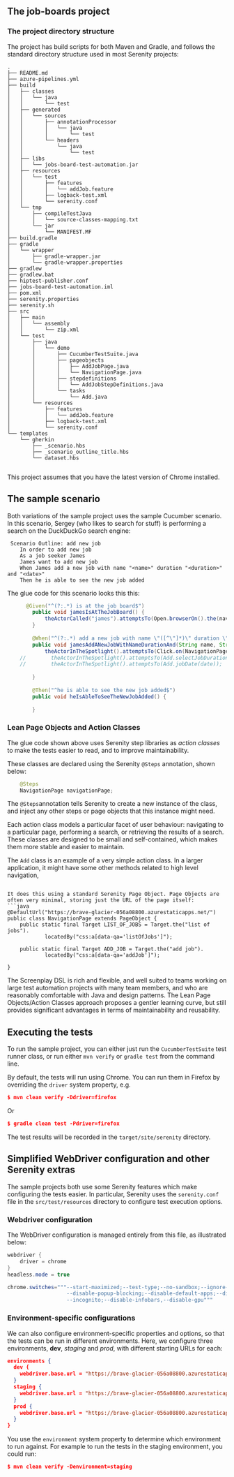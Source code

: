 


## The job-boards project
### The project directory structure
The project has build scripts for both Maven and Gradle, and follows the standard directory structure used in most Serenity projects:
```Gherkin
.
├── README.md
├── azure-pipelines.yml
├── build
│   ├── classes
│   │   └── java
│   │       └── test
│   ├── generated
│   │   └── sources
│   │       ├── annotationProcessor
│   │       │   └── java
│   │       │       └── test
│   │       └── headers
│   │           └── java
│   │               └── test
│   ├── libs
│   │   └── jobs-board-test-automation.jar
│   ├── resources
│   │   └── test
│   │       ├── features
│   │       │   └── addJob.feature
│   │       ├── logback-test.xml
│   │       └── serenity.conf
│   └── tmp
│       ├── compileTestJava
│       │   └── source-classes-mapping.txt
│       └── jar
│           └── MANIFEST.MF
├── build.gradle
├── gradle
│   └── wrapper
│       ├── gradle-wrapper.jar
│       └── gradle-wrapper.properties
├── gradlew
├── gradlew.bat
├── hiptest-publisher.conf
├── jobs-board-test-automation.iml
├── pom.xml
├── serenity.properties
├── serenity.sh
├── src
│   ├── main
│   │   └── assembly
│   │       └── zip.xml
│   └── test
│       ├── java
│       │   └── demo
│       │       ├── CucumberTestSuite.java
│       │       ├── pageobjects
│       │       │   ├── AddJobPage.java
│       │       │   └── NavigationPage.java
│       │       ├── stepdefinitions
│       │       │   └── AddJobStepDefinitions.java
│       │       └── tasks
│       │           └── Add.java
│       └── resources
│           ├── features
│           │   └── addJob.feature
│           ├── logback-test.xml
│           └── serenity.conf
└── templates
    └── gherkin
        ├── _scenario.hbs
        ├── _scenario_outline_title.hbs
        └── dataset.hbs


```

This project assumes that you have the latest version of Chrome  installed.

## The sample scenario
Both variations of the sample project uses the sample Cucumber scenario. In this scenario, Sergey (who likes to search for stuff) is performing a search on the DuckDuckGo search engine:

```Gherkin
 Scenario Outline: add new job
    In order to add new job
    As a job seeker James
    James want to add new job
    When James add a new job with name "<name>" duration "<duration>" and "<date>"
    Then he is able to see the new job added
```


The glue code for this scenario looks this this:

```java
      @Given("^(?:.*) is at the job board$")
        public void jamesIsAtTheJobBoard() {
            theActorCalled("james").attemptsTo(Open.browserOn().the(navigationPage));
        }
        
        @When("^(?:.*) add a new job with name \"([^\"]*)\" duration \"([^\"]*)\" and \"([^\"]*)\"")
        public void jamesAddANewJobWithNameDurationAnd(String name, String duration, String date) {
            theActorInTheSpotlight().attemptsTo(Click.on(NavigationPage.ADD_JOB));
    //        theActorInTheSpotlight().attemptsTo(Add.selectJobDuration(duration));
    //        theActorInTheSpotlight().attemptsTo(Add.jobDate(date));
    
        }
        
        @Then("^he is able to see the new job added$")
        public void heIsAbleToSeeTheNewJobAdded() {
           
        }
```

### Lean Page Objects and Action Classes
The glue code shown above uses Serenity step libraries as _action classes_ to make the tests easier to read, and to improve maintainability.

These classes are declared using the Serenity `@Steps` annotation, shown below:
```java
    @Steps
    NavigationPage navigationPage;
```

The `@Steps`annotation tells Serenity to create a new instance of the class, and inject any other steps or page objects that this instance might need. 

Each action class models a particular facet of user behaviour: navigating to a particular page, performing a search, or retrieving the results of a search. These classes are designed to be small and self-contained, which makes them more stable and easier to maintain.

The `Add` class is an example of a very simple action class. In a larger application, it might have some other methods related to high level navigation, 
```

It does this using a standard Serenity Page Object. Page Objects are often very minimal, storing just the URL of the page itself:
```java
@DefaultUrl("https://brave-glacier-056a08800.azurestaticapps.net/")
public class NavigationPage extends PageObject {
    public static final Target LIST_OF_JOBS = Target.the("list of jobs").
            locatedBy("css:a[data-qa='listOfJobs']");

    public static final Target ADD_JOB = Target.the("add job").
            locatedBy("css:a[data-qa='addJob']");

}
```


The Screenplay DSL is rich and flexible, and well suited to teams working on large test automation projects with many team members, and who are reasonably comfortable with Java and design patterns. The Lean Page Objects/Action Classes approach proposes a gentler learning curve, but still provides significant advantages in terms of maintainability and reusability.

## Executing the tests
To run the sample project, you can either just run the `CucumberTestSuite` test runner class, or run either `mvn verify` or `gradle test` from the command line.

By default, the tests will run using Chrome. You can run them in Firefox by overriding the `driver` system property, e.g.
```json
$ mvn clean verify -Ddriver=firefox
```
Or 
```json
$ gradle clean test -Pdriver=firefox
```

The test results will be recorded in the `target/site/serenity` directory.

## Simplified WebDriver configuration and other Serenity extras
The sample projects both use some Serenity features which make configuring the tests easier. In particular, Serenity uses the `serenity.conf` file in the `src/test/resources` directory to configure test execution options.  
### Webdriver configuration
The WebDriver configuration is managed entirely from this file, as illustrated below:
```java
webdriver {
    driver = chrome
}
headless.mode = true

chrome.switches="""--start-maximized;--test-type;--no-sandbox;--ignore-certificate-errors;
                   --disable-popup-blocking;--disable-default-apps;--disable-extensions-file-access-check;
                   --incognito;--disable-infobars,--disable-gpu"""

```

### Environment-specific configurations
We can also configure environment-specific properties and options, so that the tests can be run in different environments. Here, we configure three environments, __dev__, _staging_ and _prod_, with different starting URLs for each:
```json
environments {
  dev {
    webdriver.base.url = "https://brave-glacier-056a08800.azurestaticapps.net/"
  }
  staging {
    webdriver.base.url = "https://brave-glacier-056a08800.azurestaticapps.net/"
  }
  prod {
    webdriver.base.url = "https://brave-glacier-056a08800.azurestaticapps.net/"
  }
}
```
  
You use the `environment` system property to determine which environment to run against. For example to run the tests in the staging environment, you could run:
```json
$ mvn clean verify -Denvironment=staging
```

